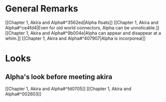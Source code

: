 # General Remarks
[[Chapter 1, Akira and Alpha#^3562ed|Alpha floats]]
[[Chapter 1, Akira and Alpha#^ce4fd4|Even for old world connectors, Alpha can be unnoticable.]]
[[Chapter 1, Akira and Alpha#^9b004e|Alpha can appear and disappear at a whim.]]
[[Chapter 1, Akira and Alpha#^407907|Alpha is incorporeal]]
# Looks
## Alpha's look before meeting akira
[[Chapter 1, Akira and Alpha#^fd0705]]
[[Chapter 1, Akira and Alpha#^002603]]
